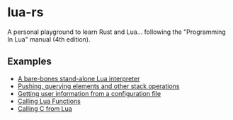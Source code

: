 # lua-rs

A personal playground to learn Rust and Lua... following the "Programming In Lua"
manual (4th edition).

## Examples

- [A bare-bones stand-alone Lua interpreter](examples/simple.rs)
- [Pushing, querying elements and other stack operations](examples/stack.rs)
- [Getting user information from a configuration file](examples/extend.rs)
- [Calling Lua Functions](examples/call.rs)
- [Calling C from Lua](examples/func.rs)
